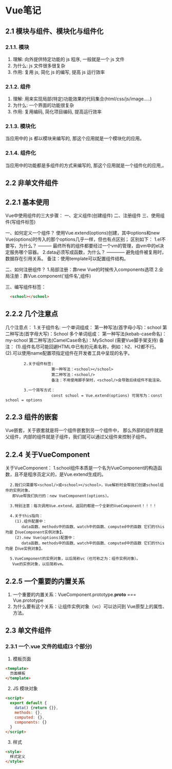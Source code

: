 # Vue笔记

## 2.1 模块与组件、模块化与组件化

### 2.1.1. 模块

1. 理解: 向外提供特定功能的 js 程序, 一般就是一个 js 文件
2. 为什么: js 文件很多很复杂
3. 作用: 复用 js, 简化 js 的编写, 提高 js 运行效率

### 2.1.2. 组件

1. 理解: 用来实现局部(特定)功能效果的代码集合(html/css/js/image…..)
2. 为什么: 一个界面的功能很复杂
3. 作用: 复用编码, 简化项目编码, 提高运行效率

### 2.1.3. 模块化

当应用中的 js 都以模块来编写的, 那这个应用就是一个模块化的应用。

### 2.1.4. 组件化

当应用中的功能都是多组件的方式来编写的, 那这个应用就是一个组件化的应用,。

## 2.2 非单文件组件

## 2.2.1 基本使用

 Vue中使用组件的三大步骤：
     一、定义组件(创建组件)
     二、注册组件
     三、使用组件(写组件标签)

   一、如何定义一个组件？
      使用Vue.extend(options)创建，其中options和new Vue(options)时传入的那个options几乎一样，但也有点区别；
      区别如下：
        1.el不要写，为什么？ ——— 最终所有的组件都要经过一个vm的管理，由vm中的el决定服务哪个容器。
        2.data必须写成函数，为什么？ ———— 避免组件被复用时，数据存在引用关系。
      备注：使用template可以配置组件结构。

   二、如何注册组件？
       1.局部注册：靠new Vue的时候传入components选项
       2.全局注册：靠Vue.component('组件名',组件)

   三、编写组件标签：

 ```html
   <school></school>
 ```

## 2.2.2 几个注意点

  几个注意点：
            1.关于组件名:
                        一个单词组成：
                                    第一种写法(首字母小写)：school
                                    第二种写法(首字母大写)：School
                        多个单词组成：
                                    第一种写法(kebab-case命名)：my-school
                                    第二种写法(CamelCase命名)：MySchool (需要Vue脚手架支持)
                        备注：
                                (1).组件名尽可能回避HTML中已有的元素名称，例如：h2、H2都不行。
                                (2).可以使用name配置项指定组件在开发者工具中呈现的名字。

            2.关于组件标签:
                        第一种写法：<school></school>
                        第二种写法：<school/>
                        备注：不用使用脚手架时，<school/>会导致后续组件不能渲染。

            3.一个简写方式：
                        const school = Vue.extend(options) 可简写为：const school = options

## 2.2.3 组件的嵌套

Vue嵌套，关于嵌套就是将一个组件嵌套到另一个组件中，
那么外部的组件就是父组件，内部的组件就是子组件，我们就可以通过父组件来控制子组件。

## 2.2.4 关于VueComponent

关于VueComponent：
      1.school组件本质是一个名为VueComponent的构造函数，且不是程序员定义的，是Vue.extend生成的。

      2.我们只需要写<school/>或<school></school>，Vue解析时会帮我们创建school组件的实例对象，
       即Vue帮我们执行的：new VueComponent(options)。

      3.特别注意：每次调用Vue.extend，返回的都是一个全新的VueComponent！！！！

      4.关于this指向：
        (1).组件配置中：
           data函数、methods中的函数、watch中的函数、computed中的函数 它们的this均是【VueComponent实例对象】。
        (2).new Vue(options)配置中：
           data函数、methods中的函数、watch中的函数、computed中的函数 它们的this均是【Vue实例对象】。

      5.VueComponent的实例对象，以后简称vc（也可称之为：组件实例对象）。
       Vue的实例对象，以后简称vm。

## 2.2.5 一个重要的内置关系

  1. 一个重要的内置关系：VueComponent.prototype.__proto__ === Vue.prototype
  2. 为什么要有这个关系：让组件实例对象（vc）可以访问到 Vue原型上的属性、方法。

## 2.3 单文件组件

### 2.3.1 一个.vue 文件的组成(3 个部分)

1. 模板页面

  ``` html
  <template>
    页面模板
  </template>
  ```

2. JS 模块对象

  ```html
  <script>
    export default {
      data() {return {}},
      methods: {},
      computed: {},
      components: {}
    }
  </script>
  ```

3. 样式

  ```html
  <style>
    样式定义
  </style>
  ```
